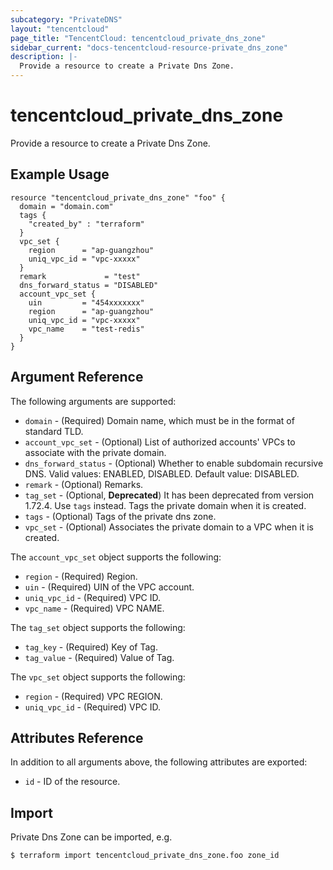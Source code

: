```yaml
---
subcategory: "PrivateDNS"
layout: "tencentcloud"
page_title: "TencentCloud: tencentcloud_private_dns_zone"
sidebar_current: "docs-tencentcloud-resource-private_dns_zone"
description: |-
  Provide a resource to create a Private Dns Zone.
---
```


# tencentcloud_private_dns_zone

Provide a resource to create a Private Dns Zone.

## Example Usage

```hcl
resource "tencentcloud_private_dns_zone" "foo" {
  domain = "domain.com"
  tags {
    "created_by" : "terraform"
  }
  vpc_set {
    region      = "ap-guangzhou"
    uniq_vpc_id = "vpc-xxxxx"
  }
  remark             = "test"
  dns_forward_status = "DISABLED"
  account_vpc_set {
    uin         = "454xxxxxxx"
    region      = "ap-guangzhou"
    uniq_vpc_id = "vpc-xxxxx"
    vpc_name    = "test-redis"
  }
}
```

## Argument Reference

The following arguments are supported:

* `domain` - (Required) Domain name, which must be in the format of standard TLD.
* `account_vpc_set` - (Optional) List of authorized accounts' VPCs to associate with the private domain.
* `dns_forward_status` - (Optional) Whether to enable subdomain recursive DNS. Valid values: ENABLED, DISABLED. Default value: DISABLED.
* `remark` - (Optional) Remarks.
* `tag_set` - (Optional, **Deprecated**) It has been deprecated from version 1.72.4. Use `tags` instead. Tags the private domain when it is created.
* `tags` - (Optional) Tags of the private dns zone.
* `vpc_set` - (Optional) Associates the private domain to a VPC when it is created.

The `account_vpc_set` object supports the following:

* `region` - (Required) Region.
* `uin` - (Required) UIN of the VPC account.
* `uniq_vpc_id` - (Required) VPC ID.
* `vpc_name` - (Required) VPC NAME.

The `tag_set` object supports the following:

* `tag_key` - (Required) Key of Tag.
* `tag_value` - (Required) Value of Tag.

The `vpc_set` object supports the following:

* `region` - (Required) VPC REGION.
* `uniq_vpc_id` - (Required) VPC ID.

## Attributes Reference

In addition to all arguments above, the following attributes are exported:

* `id` - ID of the resource.



## Import

Private Dns Zone can be imported, e.g.

```
$ terraform import tencentcloud_private_dns_zone.foo zone_id
```

